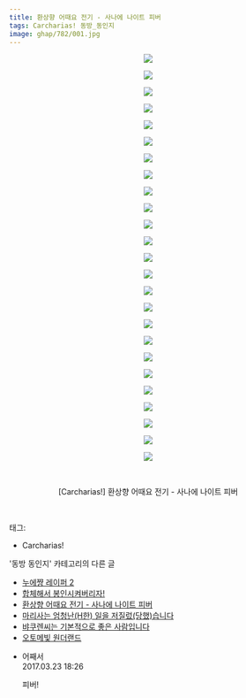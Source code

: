 ```yaml
---
title: 환상향 어때요 전기 - 사나에 나이트 피버
tags: Carcharias! 동방_동인지
image: ghap/782/001.jpg
---
```

<div class="article">
<p style="text-align: center; clear: none; float: none;"><img src="{{ site.nasurl }}/ghap/782/001.jpg"/></p>
<p style="text-align: center; clear: none; float: none;"><img src="{{ site.nasurl }}/ghap/782/002.jpg"/></p>
<p style="text-align: center; clear: none; float: none;"><img src="{{ site.nasurl }}/ghap/782/003.jpg"/></p>
<p style="text-align: center; clear: none; float: none;"><img src="{{ site.nasurl }}/ghap/782/004.jpg"/></p>
<p style="text-align: center; clear: none; float: none;"><img src="{{ site.nasurl }}/ghap/782/005.jpg"/></p>
<p style="text-align: center; clear: none; float: none;"><img src="{{ site.nasurl }}/ghap/782/006.jpg"/></p>
<p style="text-align: center; clear: none; float: none;"><img src="{{ site.nasurl }}/ghap/782/007.jpg"/></p>
<p style="text-align: center; clear: none; float: none;"><img src="{{ site.nasurl }}/ghap/782/008.jpg"/></p>
<p style="text-align: center; clear: none; float: none;"><img src="{{ site.nasurl }}/ghap/782/009.jpg"/></p>
<p style="text-align: center; clear: none; float: none;"><img src="{{ site.nasurl }}/ghap/782/010.jpg"/></p>
<p style="text-align: center; clear: none; float: none;"><img src="{{ site.nasurl }}/ghap/782/011.jpg"/></p>
<p style="text-align: center; clear: none; float: none;"><img src="{{ site.nasurl }}/ghap/782/012.jpg"/></p>
<p style="text-align: center; clear: none; float: none;"><img src="{{ site.nasurl }}/ghap/782/013.jpg"/></p>
<p style="text-align: center; clear: none; float: none;"><img src="{{ site.nasurl }}/ghap/782/014.jpg"/></p>
<p style="text-align: center; clear: none; float: none;"><img src="{{ site.nasurl }}/ghap/782/015.jpg"/></p>
<p style="text-align: center; clear: none; float: none;"><img src="{{ site.nasurl }}/ghap/782/016.jpg"/></p>
<p style="text-align: center; clear: none; float: none;"><img src="{{ site.nasurl }}/ghap/782/017.jpg"/></p>
<p style="text-align: center; clear: none; float: none;"><img src="{{ site.nasurl }}/ghap/782/018.jpg"/></p>
<p style="text-align: center; clear: none; float: none;"><img src="{{ site.nasurl }}/ghap/782/019.jpg"/></p>
<p style="text-align: center; clear: none; float: none;"><img src="{{ site.nasurl }}/ghap/782/020.jpg"/></p>
<p style="text-align: center; clear: none; float: none;"><img src="{{ site.nasurl }}/ghap/782/021.jpg"/></p>
<p style="text-align: center; clear: none; float: none;"><img src="{{ site.nasurl }}/ghap/782/022.jpg"/></p>
<p style="text-align: center; clear: none; float: none;"><img src="{{ site.nasurl }}/ghap/782/023.jpg"/></p>
<p style="text-align: center; clear: none; float: none;"><img src="{{ site.nasurl }}/ghap/782/024.jpg"/></p>
<p style="text-align: center; clear: none; float: none;"><img src="{{ site.nasurl }}/ghap/782/025.jpg"/></p>
<p style="text-align: center; clear: none; float: none;"><br/></p>
<p style="text-align: center; clear: none; float: none;">[Carcharias!] 환상향 어때요 전기 - 사나에 나이트 피버</p>
<p><br/></p>
</div><div class="tagTrail">
<p>태그: </p>
<ul>
<li>Carcharias!</li>
</ul>
</div><div class="another">
<p>'동방 동인지' 카테고리의 다른 글</p>
<ul>
<li><a href="/2016-07-09-ghap_784">누에쨩 레이퍼 2</a></li>
<li><a href="/2016-07-09-ghap_783">합체해서 봉인시켜버리자!</a></li>
<li><a href="/2016-07-09-ghap_782">환상향 어때요 전기 - 사나에 나이트 피버</a></li>
<li><a href="/2016-07-09-ghap_781">마리사는 엄청난(H한) 일을 저질렀(당했)습니다</a></li>
<li><a href="/2016-07-09-ghap_780">뱌쿠렌씨는 기본적으로 좋은 사람입니다</a></li>
<li><a href="/2016-07-09-ghap_779">오토메빛 원더랜드</a></li>
</ul>
</div><div class="cb_module cb_fluid">
<div class="cb_wrt cb_profile">
<div class="comment">
<ul>
<li class="cb_thumb_off" id="comment14946985">
<div class="cb_comment_area">
<div class="cb_info_area">
<div class="cb_section">
<span class="cb_nick_name">어째서</span>
</div>
<div class="cb_section">
<span class="cb_date">2017.03.23 18:26 </span>
</div>
</div>
<div class="cb_dsc_comment">
<p class="cb_dsc">
											피버!
										</p>
</div>
</div></li>
</ul>
</div>
</div><!-- commentList close -->
</div>